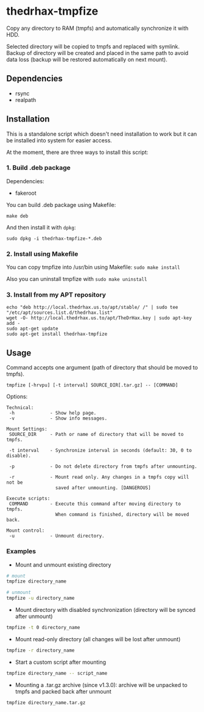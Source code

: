 # thedrhax-tmpfize
Copy any directory to RAM (tmpfs) and automatically synchronize it with HDD.

Selected directory will be copied to tmpfs and replaced with symlink. Backup of directory will be created and placed in the same path to avoid data loss (backup will be restored automatically on next mount).

## Dependencies
* rsync
* realpath

## Installation
This is a standalone script which doesn't need installation to work but it can be installed into system for easier access.

At the moment, there are three ways to install this script:

### 1. Build .deb package
Dependencies:
* fakeroot

You can build .deb package using Makefile:
```
make deb
```
And then install it with ```dpkg```:
```
sudo dpkg -i thedrhax-tmpfize-*.deb
```

### 2. Install using Makefile
You can copy tmpfize into /usr/bin using Makefile:
```sudo make install```

Also you can uninstall tmpfize with ```sudo make uninstall```

### 3. Install from my APT repository
```
echo "deb http://local.thedrhax.us.to/apt/stable/ /" | sudo tee "/etc/apt/sources.list.d/thedrhax.list"
wget -O- http://local.thedrhax.us.to/apt/TheDrHax.key | sudo apt-key add -
sudo apt-get update
sudo apt-get install thedrhax-tmpfize
```

## Usage
Command accepts one argument (path of directory that should be moved to tmpfs).

```
tmpfize [-hrvpu] [-t interval] SOURCE_DIR[.tar.gz] -- [COMMAND]
```

Options:

```
Technical:
 -h		        - Show help page.
 -v		        - Show info messages.

Mount Settings:
 SOURCE_DIR	    - Path or name of directory that will be moved to tmpfs.

 -t interval	- Synchronize interval in seconds (default: 30, 0 to disable).
		  
 -p       		- Do not delete directory from tmpfs after unmounting.
		  
 -r		        - Mount read only. Any changes in a tmpfs copy will not be
		          saved after unmounting. [DANGEROUS]

Execute scripts:
 COMMAND	    - Execute this command after moving directory to tmpfs.
	              When command is finished, directory will be moved back.

Mount control:
 -u		        - Unmount directory.
```

### Examples

* Mount and unmount existing directory
```bash
# mount
tmpfize directory_name

# unmount
tmpfize -u directory_name
```

* Mount directory with disabled synchronization (directory will be synced after unmount)

```bash
tmpfize -t 0 directory_name
```

* Mount read-only directory (all changes will be lost after unmount)
```bash
tmpfize -r directory_name
```

* Start a custom script after mounting
```bash
tmpfize directory_name -- script_name
```

* Mounting a .tar.gz archive (since v1.3.0): archive will be unpacked to tmpfs and packed back after unmount
```bash
tmpfize directory_name.tar.gz
```
